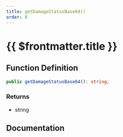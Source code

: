 ```yaml
---
title: getDamageStatusBase64()
order: 0
---
```


# {{ $frontmatter.title }}

<!--@include: ./getDamageStatusBase64_partial_header.md-->

## Function Definition

```ts
public getDamageStatusBase64(): string;
```

### Returns

* string

## Documentation

<!--@include: ./getDamageStatusBase64_partial_footer.md-->

